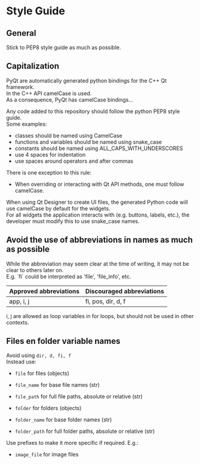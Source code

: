 # Style Guide

## General

Stick to PEP8 style guide as much as possible.

## Capitalization

PyQt are automatically generated python bindings for the C++ Qt framework.  
In the C++ API camelCase is used.  
As a consequence, PyQt has camelCase bindings...

Any code added to this repository should follow the python PEP8 style guide.  
Some examples:

- classes should be named using CamelCase
- functions and variables should be named using snake_case
- constants should be named using ALL_CAPS_WITH_UNDERSCORES
- use 4 spaces for indentation
- use spaces around operators and after commas

There is one exception to this rule:

- When overriding or interacting with Qt API methods, one must follow camelCase.

When using Qt Designer to create UI files, the generated Python code will use camelCase by default for the widgets.   
For all widgets the application interacts with (e.g. buttons, labels, etc.), the developer must modify this to use
snake_case names.

## Avoid the use of abbreviations in names as much as possible

While the abbreviation may seem clear at the time of writing, it may not be clear to others later on.  
E.g. ´fi´ could be interpreted as 'file', 'file_info', etc.

| Approved abbreviations | Discouraged abbreviations |
|------------------------|---------------------------|
| app, i, j              | fi, pos, dir, d, f        |

i, j are allowed as loop variables in for loops, but should not be used in other contexts.

## Files en folder variable names

Avoid using `dir, d, fi, f`  
Instead use:

- `file` for files (objects)
- `file_name` for base file names (str)
- `file_path` for full file paths, absolute or relative (str)


- `folder` for folders (objects)
- `folder_name` for base folder names (str)
- `folder_path` for full folder paths, absolute or relative (str)

Use prefixes to make it more specific if required. E.g.:

- `image_file` for image files
